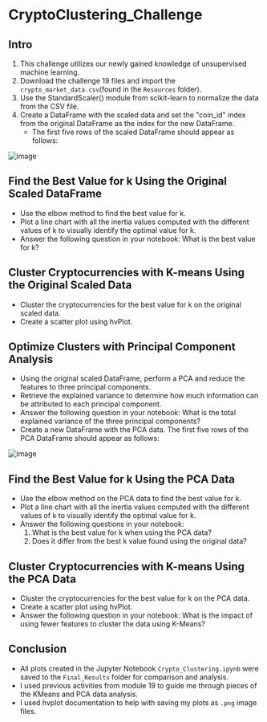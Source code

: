 # CryptoClustering_Challenge


## Intro

1. This challenge utilizes our newly gained knowledge of unsupervised machine learning. 
2. Download the challenge 19 files and import the `crypto_market_data.csv`(found in the `Resources` folder). 
3. Use the StandardScaler() module from scikit-learn to normalize the data from the CSV file.
4. Create a DataFrame with the scaled data and set the "coin_id" index from the original DataFrame as the index for the new DataFrame.
    * The first five rows of the scaled DataFrame should appear as follows:
  
![image](https://github.com/afermanich87/CryptoClustering_Challenge/assets/120151717/fda54894-19eb-4757-a3a8-180b55757188)

## Find the Best Value for k Using the Original Scaled DataFrame

* Use the elbow method to find the best value for k.
* Plot a line chart with all the inertia values computed with the different values of k to visually identify the optimal value for k.
* Answer the following question in your notebook: What is the best value for k?

## Cluster Cryptocurrencies with K-means Using the Original Scaled Data

* Cluster the cryptocurrencies for the best value for k on the original scaled data.
* Create a scatter plot using hvPlot.


## Optimize Clusters with Principal Component Analysis

* Using the original scaled DataFrame, perform a PCA and reduce the features to three principal components.
* Retrieve the explained variance to determine how much information can be attributed to each principal component. 
* Answer the following question in your notebook: What is the total explained variance of the three principal components?
* Create a new DataFrame with the PCA data. The first five rows of the PCA DataFrame should appear as follows:

![image](https://github.com/afermanich87/CryptoClustering_Challenge/assets/120151717/1b89cfeb-a163-4dde-8885-6e12d1b9bf57)


## Find the Best Value for k Using the PCA Data

* Use the elbow method on the PCA data to find the best value for k.
* Plot a line chart with all the inertia values computed with the different values of k to visually identify the optimal value for k.
* Answer the following questions in your notebook: 
    1. What is the best value for k when using the PCA data?
    2. Does it differ from the best k value found using the original data?


## Cluster Cryptocurrencies with K-means Using the PCA Data

* Cluster the cryptocurrencies for the best value for k on the PCA data.
* Create a scatter plot using hvPlot.
* Answer the following question in your notebook: What is the impact of using fewer features to cluster the data using K-Means?


## Conclusion

* All plots created in the Jupyter Notebook `Crypto_Clustering.ipynb` were saved to the `Final_Results` folder for comparison and analysis.
* I used previous activities from module 19 to guide me through pieces of the KMeans and PCA data analysis. 
* I used hvplot documentation to help with saving my plots as `.png` image files.





